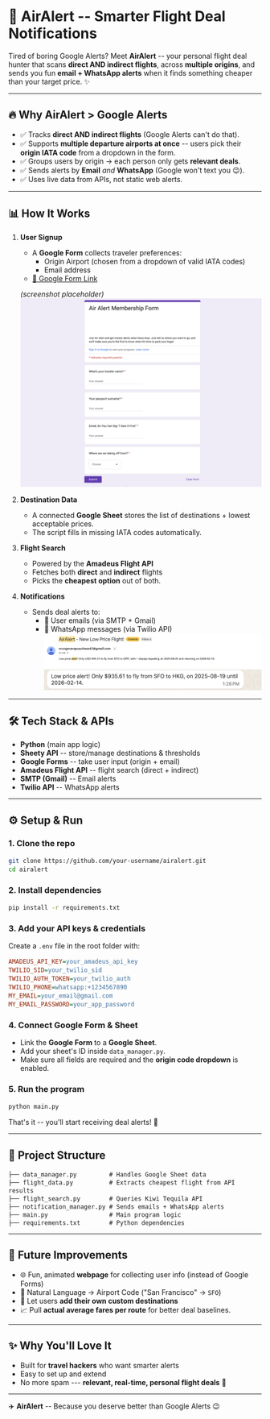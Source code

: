 # 🛫 AirAlert -- Smarter Flight Deal Notifications

Tired of boring Google Alerts?
Meet **AirAlert** -- your personal flight deal hunter that scans
**direct AND indirect flights**, across **multiple origins**, and sends
you fun **email + WhatsApp alerts** when it finds something cheaper than
your target price. ✨

------------------------------------------------------------------------

## 🔥 Why AirAlert \> Google Alerts

-   ✅ Tracks **direct AND indirect flights** (Google Alerts can't do
    that).
-   ✅ Supports **multiple departure airports at once** -- users pick
    their **origin IATA code** from a dropdown in the form.
-   ✅ Groups users by origin → each person only gets **relevant
    deals**.
-   ✅ Sends alerts by **Email** *and* **WhatsApp** (Google won't text
    you 😉).
-   ✅ Uses live data from APIs, not static web alerts.

------------------------------------------------------------------------

## 📊 How It Works

1.  **User Signup**

    -   A **Google Form** collects traveler preferences:
        -   Origin Airport (chosen from a dropdown of valid IATA codes)
        -   Email address
    -   [📄 Google Form Link](https://docs.google.com/forms/d/e/1FAIpQLSf2K1UsAHuh7oVz_aV-DnjziWq9qBjEk2xE01y2zSlUISd0AQ/viewform?usp=dialog)

    *(screenshot placeholder)*\
    ![Google Form Screenshot](assets/form.png)

2.  **Destination Data**

    -   A connected **Google Sheet** stores the list of destinations +
        lowest acceptable prices.
    -   The script fills in missing IATA codes automatically.

3.  **Flight Search**

    -   Powered by the **Amadeus Flight API**
    -   Fetches both **direct** and **indirect** flights
    -   Picks the **cheapest option** out of both.

4.  **Notifications**

    -   Sends deal alerts to:
        -   📧 User emails (via SMTP + Gmail)
        -   💬 WhatsApp messages (via Twilio API)
\
    ![Email Screenshot](assets/mail.png)\
    ![WhatsApp Screenshot](assets/whatsapp.png)

------------------------------------------------------------------------

## 🛠️ Tech Stack & APIs

-   **Python** (main app logic)
-   **Sheety API** -- store/manage destinations & thresholds
-   **Google Forms** -- take user input (origin + email)
-   **Amadeus Flight API** -- flight search (direct + indirect)
-   **SMTP (Gmail)** -- Email alerts
-   **Twilio API** -- WhatsApp alerts

------------------------------------------------------------------------

## ⚙️ Setup & Run

### 1. Clone the repo

``` bash
git clone https://github.com/your-username/airalert.git
cd airalert
```

### 2. Install dependencies

``` bash
pip install -r requirements.txt
```

### 3. Add your API keys & credentials

Create a `.env` file in the root folder with:

``` ini
AMADEUS_API_KEY=your_amadeus_api_key
TWILIO_SID=your_twilio_sid
TWILIO_AUTH_TOKEN=your_twilio_auth
TWILIO_PHONE=whatsapp:+1234567890
MY_EMAIL=your_email@gmail.com
MY_EMAIL_PASSWORD=your_app_password
```

### 4. Connect Google Form & Sheet

-   Link the **Google Form** to a **Google Sheet**.
-   Add your sheet's ID inside `data_manager.py`.
-   Make sure all fields are required and the **origin code dropdown**
    is enabled.

### 5. Run the program

``` bash
python main.py
```

That's it -- you'll start receiving deal alerts! 🚀

------------------------------------------------------------------------

## 📂 Project Structure

    ├── data_manager.py         # Handles Google Sheet data
    ├── flight_data.py          # Extracts cheapest flight from API results
    ├── flight_search.py        # Queries Kiwi Tequila API
    ├── notification_manager.py # Sends emails + WhatsApp alerts
    ├── main.py                 # Main program logic
    ├── requirements.txt        # Python dependencies

------------------------------------------------------------------------

## 🚀 Future Improvements

-   🌐 Fun, animated **webpage** for collecting user info (instead of
    Google Forms)
-   🤖 Natural Language → Airport Code ("San Francisco" → `SFO`)
-   🧳 Let users **add their own custom destinations**
-   📈 Pull **actual average fares per route** for better deal baselines.

------------------------------------------------------------------------

## ✨ Why You'll Love It

-   Built for **travel hackers** who want smarter alerts
-   Easy to set up and extend
-   No more spam --- **relevant, real-time, personal flight deals** 🎉

------------------------------------------------------------------------

✈️ **AirAlert** -- Because you deserve better than Google Alerts 😉
